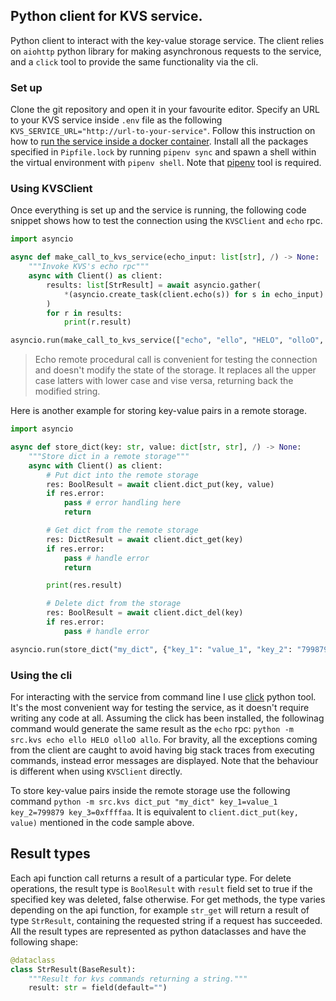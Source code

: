 ## Python client for KVS service.
Python client to interact with the key-value storage service. The client relies on `aiohttp` python library for making asynchronous requests to the service, and a `click` tool to provide the same functionality via the cli.

### Set up
Clone the git repository and open it in your favourite editor. Specify an URL to your KVS service inside `.env` file as the following `KVS_SERVICE_URL="http://url-to-your-service"`. Follow this instruction on how to [run the service inside a docker container](https://github.com/isnastish/kvs?tab=readme-ov-file#running-kvs-service-in-a-docker-container). Install all the packages specified in `Pipfile.lock` by running `pipenv sync` and spawn a shell within the virtual environment with `pipenv shell`. Note that [pipenv](https://pipenv.pypa.io/en/latest/) tool is required.

### Using KVSClient
Once everything is set up and the service is running, the following code snippet shows how to test the connection using the `KVSClient` and `echo` rpc.
```py
import asyncio

async def make_call_to_kvs_service(echo_input: list[str], /) -> None:
    """Invoke KVS's echo rpc"""
    async with Client() as client:
        results: list[StrResult] = await asyncio.gather(
            *(asyncio.create_task(client.echo(s)) for s in echo_input)
        )
        for r in results:
            print(r.result)

asyncio.run(make_call_to_kvs_service(["echo", "ello", "HELO", "olloO", "allo"]))
```

> Echo remote procedural call is convenient for testing the connection and doesn't modify the state of the storage. It replaces all the upper case latters with lower case and vise versa, returning back the modified string.

Here is another example for storing key-value pairs in a remote storage.
```py
import asyncio

async def store_dict(key: str, value: dict[str, str], /) -> None:
    """Store dict in a remote storage"""
    async with Client() as client:
        # Put dict into the remote storage
        res: BoolResult = await client.dict_put(key, value)
        if res.error:
            pass # error handling here
            return

        # Get dict from the remote storage
        res: DictResult = await client.dict_get(key)
        if res.error:
            pass # handle error
            return

        print(res.result)

        # Delete dict from the storage
        res: BoolResult = await client.dict_del(key)
        if res.error:
            pass # handle error

asyncio.run(store_dict("my_dict", {"key_1": "value_1", "key_2": "799879", "key_3": "0xffffaa"}))
```

### Using the cli
For interacting with the service from command line I use [click](https://click.palletsprojects.com/en/8.1.x/) python tool. It's the most convenient way for testing the service, as it doesn't require writing any code at all. Assuming the click has been installed, the followinag command would generate the same result as the `echo` rpc: `python -m src.kvs echo ello HELO olloO allo`. For bravity, all the exceptions coming from the client are caught to avoid having big stack traces from executing commands, instead error messages are displayed. Note that the behaviour is different when using `KVSClient` directly.

To store key-value pairs inside the remote storage use the following command `python -m src.kvs dict_put "my_dict" key_1=value_1 key_2=799879 key_3=0xffffaa`. It is equivalent to `client.dict_put(key, value)` mentioned in the code sample above.

## Result types
Each api function call returns a result of a particular type. For delete operations, the result type is `BoolResult`
with `result` field set to true if the specified key was deleted, false otherwise. For get methods, the type varies depending on the api function, for example `str_get` will return a result of type `StrResult`, containing the requested string if a request has succeeded.
All the result types are represented as python dataclasses and have the following shape:
```py
@dataclass
class StrResult(BaseResult):
    """Result for kvs commands returning a string."""
    result: str = field(default="")
```